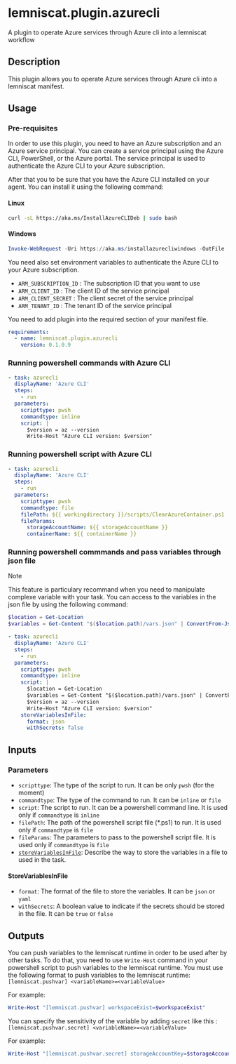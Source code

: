 # lemniscat.plugin.azurecli
A plugin to operate Azure services through Azure cli into a lemniscat workflow

## Description
This plugin allows you to operate Azure services through Azure cli into a lemniscat manifest.

## Usage
### Pre-requisites
In order to use this plugin, you need to have an Azure subscription and an Azure service principal. You can create a service principal using the Azure CLI, PowerShell, or the Azure portal. The service principal is used to authenticate the Azure CLI to your Azure subscription.

After that you to be sure that you have the Azure CLI installed on your agent. You can install it using the following command:

#### Linux
```bash
curl -sL https://aka.ms/InstallAzureCLIDeb | sudo bash
```

#### Windows
```powershell
Invoke-WebRequest -Uri https://aka.ms/installazurecliwindows -OutFile .\AzureCLI.msi; Start-Process msiexec.exe -Wait -ArgumentList '/I AzureCLI.msi /quiet'
```

You need also set environment variables to authenticate the Azure CLI to your Azure subscription.
- `ARM_SUBSCRIPTION_ID` : The subscription ID that you want to use
- `ARM_CLIENT_ID` : The client ID of the service principal
- `ARM_CLIENT_SECRET` : The client secret of the service principal
- `ARM_TENANT_ID` : The tenant ID of the service principal

You need to add plugin into the required section of your manifest file.
```yaml
requirements:
  - name: lemniscat.plugin.azurecli
    version: 0.1.0.9
```

### Running powershell commands with Azure CLI
```yaml
- task: azurecli
  displayName: 'Azure CLI'
  steps:
    - run
  parameters:
    scripttype: pwsh
    commandtype: inline
    script: |
      $version = az --version
      Write-Host "Azure CLI version: $version"
```

### Running powershell script with Azure CLI
```yaml
- task: azurecli
  displayName: 'Azure CLI'
  steps:
    - run
  parameters:
    scripttype: pwsh
    commandtype: file
    filePath: ${{ workingdirectory }}/scripts/ClearAzureContainer.ps1
    fileParams:
      storageAccountName: ${{ storageAccountName }}
      containerName: ${{ containerName }}
```
### Running powershell commmands and pass variables through json file
> [!NOTE] 
> This feature is particulary recommand when you need to manipulate complexe variable with your task.
> You can access to the variables in the json file by using the following command:
> ```powershell
> $location = Get-Location
> $variables = Get-Content "$($location.path)/vars.json" | ConvertFrom-Json -Depth 100
> ```

```yaml
- task: azurecli
  displayName: 'Azure CLI'
  steps:
    - run
  parameters:
    scripttype: pwsh
    commandtype: inline
    script: |
      $location = Get-Location
      $variables = Get-Content "$($location.path)/vars.json" | ConvertFrom-Json -Depth 100
      $version = az --version
      Write-Host "Azure CLI version: $version"
    storeVariablesInFile:
      format: json
      withSecrets: false
```

## Inputs

### Parameters
- `scripttype`: The type of the script to run. It can be only `pwsh` (for the moment)
- `commandtype`: The type of the command to run. It can be `inline` or `file`
- `script`: The script to run. It can be a powershell command line. It is used only if `commandtype` is `inline`
- `filePath`: The path of the powershell script file (*.ps1) to run. It is used only if `commandtype` is `file`
- `fileParams`: The parameters to pass to the powershell script file. It is used only if `commandtype` is `file`
- [`storeVariablesInFile`](#StoreVariablesInFile): Describe the way to store the variables in a file to used in the task.

#### StoreVariablesInFile
- `format`: The format of the file to store the variables. It can be `json` or `yaml`
- `withSecrets`: A boolean value to indicate if the secrets should be stored in the file. It can be `true` or `false`

## Outputs

You can push variables to the lemniscat runtime in order to be used after by other tasks.
To do that, you need to use `Write-Host` command in your powershell script to push variables to the lemniscat runtime.
You must use the following format to push variables to the lemniscat runtime:
`[lemniscat.pushvar] <variableName>=<variableValue>`

For example:
```powershell
Write-Host "[lemniscat.pushvar] workspaceExist=$workspaceExist"
```

You can specify the sensitivity of the variable by adding `secret` like this :
`[lemniscat.pushvar.secret] <variableName>=<variableValue>`

For example:
```powershell
Write-Host "[lemniscat.pushvar.secret] storageAccountKey=$storageAccountKey"
```